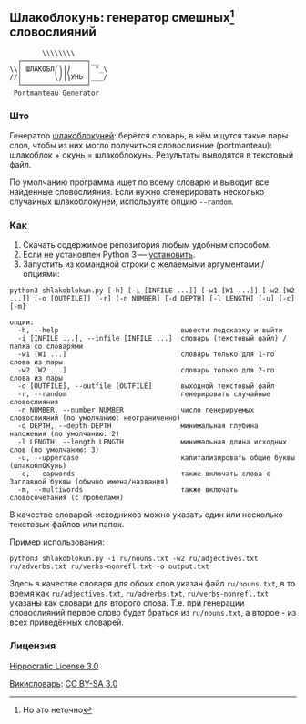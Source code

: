 ## Шлакоблокунь: генератор смешных[^1] словослияний ##
```
        \\\\\\\\
  ┌────────────────┐__
\\│ ШЛАКОБЛ⎛⎞⎟⎠    │ °_\
//│        ⎝⎠⎟⎞УНЬ │___/
  └────────────────┘
 Portmanteau Generator
```

### Што ###

Генератор [шлакоблокуней](https://memepedia.ru/shlakoblokun-i-ego-druzya/): берётся словарь, в нём ищутся такие пары слов, чтобы из них могло получиться словослияние (portmanteau): шлакоблок + окунь = шлакоблокунь. Результаты выводятся в текстовый файл.

По умолчанию программа ищет по всему словарю и выводит все найденные словослияния. Если нужно сгенерировать несколько случайных шлакоблокуней, используйте опцию `--random`.

### Как ###

1. Скачать содержимое репозитория любым удобным способом.
2. Если не установлен Python 3 — [установить](https://www.python.org/downloads/).
3. Запустить из командной строки с желаемыми аргументами / опциями:

```
python3 shlakoblokun.py [-h] [-i [INFILE ...]] [-w1 [W1 ...]] [-w2 [W2 ...]] [-o [OUTFILE]] [-r] [-n NUMBER] [-d DEPTH] [-l LENGTH] [-u] [-c] [-m]

опции:
  -h, --help                              вывести подсказку и выйти
  -i [INFILE ...], --infile [INFILE ...]  словарь (текстовый файл) / папка со словарями
  -w1 [W1 ...]                            словарь только для 1-го слова из пары
  -w2 [W2 ...]                            словарь только для 2-го слова из пары
  -o [OUTFILE], --outfile [OUTFILE]       выходной текстовый файл
  -r, --random                            генерировать случайные словослияния
  -n NUMBER, --number NUMBER              число генерируемых словослияний (по умолчанию: неограниченно)
  -d DEPTH, --depth DEPTH                 минимальная глубина наложения (по умолчанию: 2)
  -l LENGTH, --length LENGTH              минимальная длина исходных слов (по умолчанию: 3)
  -u, --uppercase                         капитализировать общие буквы (шлакоблОКунь)
  -c, --capwords                          также включать слова с Заглавной буквы (обычно имена/названия)
  -m, --multiwords                        также включать словосочетания (с пробелами)
```

В качестве словарей-исходников можно указать один или несколько текстовых файлов или папок.


Пример использования:
```
python3 shlakoblokun.py -i ru/nouns.txt -w2 ru/adjectives.txt ru/adverbs.txt ru/verbs-nonrefl.txt -o output.txt
```
Здесь в качестве словаря для обоих слов указан файл `ru/nouns.txt`, в то время как `ru/adjectives.txt`, `ru/adverbs.txt`, `ru/verbs-nonrefl.txt` указаны как словари для второго слова.
Т.е. при генерации словослияний первое слово будет браться из `ru/nouns.txt`, а второе - из всех приведённых словарей.


### Лицензия ###

[Hippocratic License 3.0](https://firstdonoharm.dev/)

[Викисловарь](https://ru.wiktionary.org/): [CC BY-SA 3.0](https://creativecommons.org/licenses/by-sa/3.0/)

[^1]: Но это неточно
